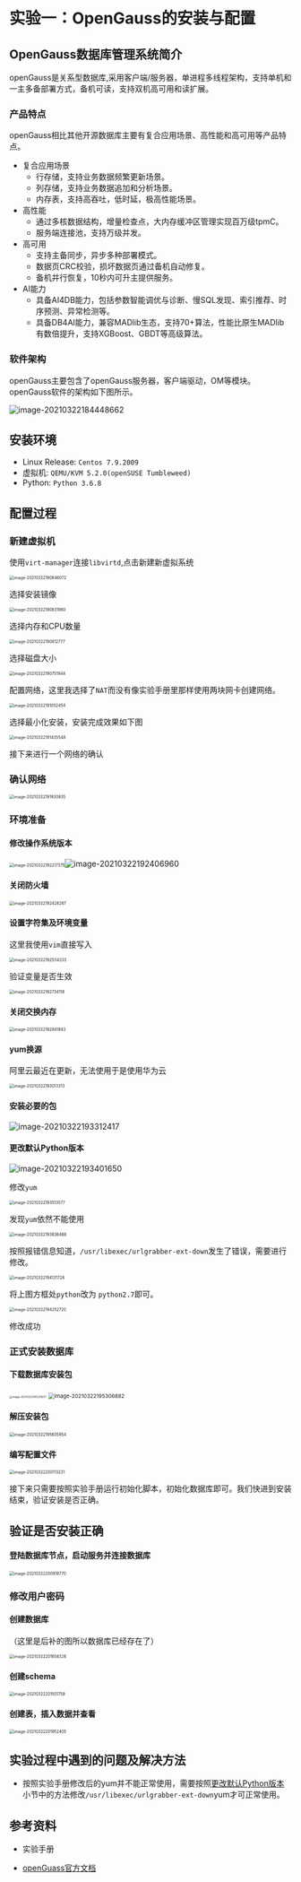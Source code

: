 # 实验一：OpenGauss的安装与配置

## OpenGauss数据库管理系统简介

openGauss是关系型数据库,采用客户端/服务器，单进程多线程架构，支持单机和一主多备部署方式，备机可读，支持双机高可用和读扩展。

### 产品特点

openGauss相比其他开源数据库主要有复合应用场景、高性能和高可用等产品特点。

- 复合应用场景
  - 行存储，支持业务数据频繁更新场景。
  - 列存储，支持业务数据追加和分析场景。
  - 内存表，支持高吞吐，低时延，极高性能场景。
- 高性能
  - 通过多核数据结构，增量检查点，大内存缓冲区管理实现百万级tpmC。
  - 服务端连接池，支持万级并发。
- 高可用
  - 支持主备同步，异步多种部署模式。
  - 数据页CRC校验，损坏数据页通过备机自动修复。
  - 备机并行恢复，10秒内可升主提供服务。
- AI能力
  - 具备AI4DB能力，包括参数智能调优与诊断、慢SQL发现、索引推荐、时序预测、异常检测等。
  - 具备DB4AI能力，兼容MADlib生态，支持70+算法，性能比原生MADlib有数倍提升，支持XGBoost、GBDT等高级算法。

### 软件架构

openGauss主要包含了openGauss服务器，客户端驱动，OM等模块。openGauss软件的架构如下图所示。

![image-20210322184448662](/home/ljx/.config/Typora/typora-user-images/image-20210322184448662.png)



## 安装环境

- Linux Release: `Centos 7.9.2009`
- 虚拟机: `QEMU/KVM 5.2.0(openSUSE Tumbleweed)`
- Python: `Python 3.6.8`

## 配置过程

### 新建虚拟机

使用`virt-manager`连接`libvirtd`,点击新建新虚拟系统

<img src="/home/ljx/.config/Typora/typora-user-images/image-20210322190846072.png" alt="image-20210322190846072" style="zoom:50%;" />

选择安装镜像

<img src="/home/ljx/.config/Typora/typora-user-images/image-20210322190831960.png" alt="image-20210322190831960" style="zoom:50%;" />

选择内存和CPU数量

<img src="/home/ljx/.config/Typora/typora-user-images/image-20210322190812777.png" alt="image-20210322190812777" style="zoom:50%;" />

选择磁盘大小

<img src="/home/ljx/.config/Typora/typora-user-images/image-20210322190751944.png" alt="image-20210322190751944" style="zoom:50%;" />

配置网络，这里我选择了`NAT`而没有像实验手册里那样使用两块网卡创建网络。

<img src="/home/ljx/.config/Typora/typora-user-images/image-20210322191052454.png" alt="image-20210322191052454" style="zoom:50%;" />

选择最小化安装，安装完成效果如下图

<img src="/home/ljx/.config/Typora/typora-user-images/image-20210322191435548.png" alt="image-20210322191435548" style="zoom:50%;" />

接下来进行一个网络的确认

### 确认网络

<img src="/home/ljx/.config/Typora/typora-user-images/image-20210322191930935.png" alt="image-20210322191930935" style="zoom:50%;" />

### 环境准备

#### 修改操作系统版本

<img src="/home/ljx/.config/Typora/typora-user-images/image-20210322192217375.png" alt="image-20210322192217375" style="zoom:50%;" />![image-20210322192406960](/home/ljx/.config/Typora/typora-user-images/image-20210322192406960.png)

#### 关闭防火墙

<img src="/home/ljx/.config/Typora/typora-user-images/image-20210322192428287.png" alt="image-20210322192428287" style="zoom:50%;" />

#### 设置字符集及环境变量

这里我使用`vim`直接写入

<img src="/home/ljx/.config/Typora/typora-user-images/image-20210322192534333.png" alt="image-20210322192534333" style="zoom:50%;" />

验证变量是否生效

<img src="/home/ljx/.config/Typora/typora-user-images/image-20210322192734118.png" alt="image-20210322192734118" style="zoom:50%;" />

#### 关闭交换内存

<img src="/home/ljx/.config/Typora/typora-user-images/image-20210322192841843.png" alt="image-20210322192841843" style="zoom:50%;" />

#### yum换源

阿里云最近在更新，无法使用于是使用华为云

<img src="/home/ljx/.config/Typora/typora-user-images/image-20210322193013313.png" alt="image-20210322193013313" style="zoom:50%;" />

#### 安装必要的包

![image-20210322193312417](/home/ljx/.config/Typora/typora-user-images/image-20210322193312417.png)

#### 更改默认Python版本

![image-20210322193401650](/home/ljx/.config/Typora/typora-user-images/image-20210322193401650.png)

修改`yum`

<img src="/home/ljx/.config/Typora/typora-user-images/image-20210322193513577.png" alt="image-20210322193513577" style="zoom:50%;" />

发现`yum`依然不能使用

<img src="/home/ljx/.config/Typora/typora-user-images/image-20210322193836468.png" alt="image-20210322193836468" style="zoom:50%;" />

按照报错信息知道，`/usr/libexec/urlgrabber-ext-down`发生了错误，需要进行修改。

<img src="/home/ljx/.config/Typora/typora-user-images/image-20210322194131728.png" alt="image-20210322194131728" style="zoom:50%;" />

将上图方框处`python`改为 `python2.7`即可。

<img src="/home/ljx/.config/Typora/typora-user-images/image-20210322194252720.png" alt="image-20210322194252720" style="zoom:50%;" />

修改成功

### 正式安装数据库

#### 下载数据库安装包

<img src="/home/ljx/.config/Typora/typora-user-images/image-20210322195231637.png" alt="image-20210322195231637" style="zoom:33%;" />

<img src="/home/ljx/.config/Typora/typora-user-images/image-20210322195306882.png" alt="image-20210322195306882" style="zoom:67%;" />



#### 解压安装包

<img src="/home/ljx/.config/Typora/typora-user-images/image-20210322195605954.png" alt="image-20210322195605954" style="zoom:50%;" />

#### 编写配置文件

<img src="/home/ljx/.config/Typora/typora-user-images/image-20210322200113231.png" alt="image-20210322200113231" style="zoom:50%;" />

接下来只需要按照实验手册运行初始化脚本，初始化数据库即可。我们快进到安装结束，验证安装是否正确。

## 验证是否安装正确

#### 登陆数据库节点，启动服务并连接数据库

<img src="/home/ljx/.config/Typora/typora-user-images/image-20210322200918770.png" alt="image-20210322200918770" style="zoom:50%;" />

### 修改用户密码

#### 创建数据库

（这里是后补的图所以数据库已经存在了）

<img src="/home/ljx/.config/Typora/typora-user-images/image-20210322201658326.png" alt="image-20210322201658326" style="zoom:50%;" />

#### 创建schema

<img src="/home/ljx/.config/Typora/typora-user-images/image-20210322201501758.png" alt="image-20210322201501758" style="zoom:50%;" />

#### 创建表，插入数据并查看

<img src="/home/ljx/.config/Typora/typora-user-images/image-20210322201952405.png" alt="image-20210322201952405" style="zoom:50%;" />

## 实验过程中遇到的问题及解决方法

- 按照实验手册修改后的yum并不能正常使用，需要按照[更改默认Python版本](#更改默认python版本)小节中的方法修改`/usr/libexec/urlgrabber-ext-down`yum才可正常使用。

## 参考资料

- 实验手册

- [openGuass官方文档](https://opengauss.org/zh/docs/1.1.0/docs/installation/%E5%AE%89%E8%A3%85openGauss.html)

